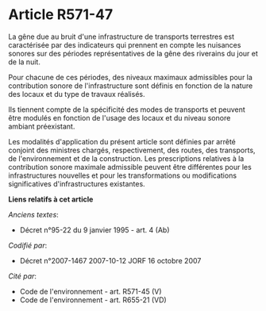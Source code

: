 # Article R571-47

La gêne due au bruit d'une infrastructure de transports terrestres est caractérisée par des indicateurs qui prennent en
compte les nuisances sonores sur des périodes représentatives de la gêne des riverains du jour et de la nuit.

Pour chacune de ces périodes, des niveaux maximaux admissibles pour la contribution sonore de l'infrastructure sont définis
en fonction de la nature des locaux et du type de travaux réalisés.

Ils tiennent compte de la spécificité des modes de transports et peuvent être modulés en fonction de l'usage des locaux et du
niveau sonore ambiant préexistant.

Les modalités d'application du présent article sont définies par arrêté conjoint des ministres chargés, respectivement, des
routes, des transports, de l'environnement et de la construction. Les prescriptions relatives à la contribution sonore
maximale admissible peuvent être différentes pour les infrastructures nouvelles et pour les transformations ou modifications
significatives d'infrastructures existantes.

**Liens relatifs à cet article**

_Anciens textes_:

  - Décret n°95-22 du 9 janvier 1995 - art. 4 (Ab)

_Codifié par_:

  - Décret n°2007-1467 2007-10-12 JORF 16 octobre 2007

_Cité par_:

  - Code de l'environnement - art. R571-45 (V)
  - Code de l'environnement - art. R655-21 (VD)
